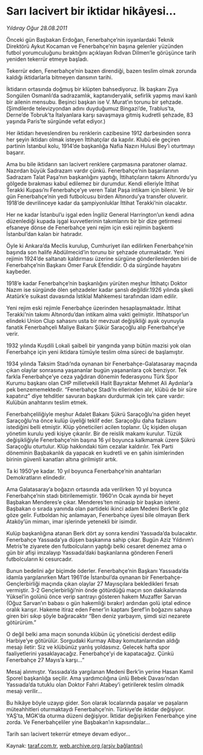 # Sarı lacivert bir iktidar hikâyesi…

*Yıldıray Oğur 28.08.2011*

<div class="yazi"><p>Önceki gün Başbakan Erdoğan, Fenerbahçe’nin isyanlardaki Teknik Direktörü Aykut Kocaman ve Fenerbahçe’nin başına gelenler yüzünden futbol yorumculuğunu bıraktığını açıklayan Rıdvan Dilmen’le görüşünce tarih yeniden tekerrür etmeye başladı.</p>
<p>Tekerrür eden, Fenerbahçe’nin bazen direndiği, bazen teslim olmak zorunda kaldığı iktidarlarla bitmeyen dansının tarihi.</p>
<p>İktidarın ortasında doğmuş bir klüpten bahsediyoruz. İlk başkanı Ziya Songülen Osmanlı’da sadrazamlık, kaptanıderyalık, sefirlik yapmış mavi kanlı bir ailenin mensubu. Beşinci başkan ise V. Murat’ın torunu bir şehzade. (Şimdilerde televizyondan adını duyduğumuz Bingazi’de, Trablus’ta, Derne’de Tobruk’ta İtalyanlara karşı savaşmaya gitmiş kudretli şehzade, 83 yaşında Paris’te sürgünde vefat ediyor.)</p>
<p>Her iktidarı heveslendiren bu renklerin cazibesine 1912 darbesinden sonra her şeyin iktidarı olmak isteyen İttihatçılar da kapılır. Klubü ele geçiren partinin İstanbul kolu, 1914’de başkanlığa Nafia Nazırı Hulusi Bey’i oturtmayı başarır.</p>
<p>Ama bu bile iktidarın sarı lacivert renklere çarpmasına paratoner olamaz. Nazırdan büyük Sadrazam vardır çünkü. Fenerbahçe’nin başarılarının Sadrazam Talat Paşa’nın başkanlığını yaptığı, İttihatçıların takımı Altınordu’yu gölgede bırakması kabul edilemez bir durumdur. Kendi elleriyle İttihat Terakki Kupası’nı Fenerbahçe’ye veren Talat Paşa intikam için bilenir. Ve bir gün Fenerbahçe’nin yedi futbolcusu birden Altınordu’ya transfer oluverir. 1918’de devrilinceye kadar da şampiyonluklar İttihat Terakki’nin olacaktır.</p>
<p>Her ne kadar İstanbul’u işgal eden İngiliz General Harrington’un kendi adına düzenlediği kupada işgal kuvvetlerinin takımlarını bir bir dize getirmesi efsaneye dönse de Fenerbahçe yeni rejim için eski rejimin başkenti İstanbul’dan kalan bir hatıradır.</p>
<p>Öyle ki Ankara’da Meclis kurulup, Cumhuriyet ilan edilirken Fenerbahçe’nin başında son halife Abdülmecid’in torunu bir şehzade oturmaktadır. Yeni rejimin 1924’de saltanatı kaldırması üzerine sürgüne gönderilenlerden biri de Fenerbahçe’nin Başkanı Ömer Faruk Efendidir. O da sürgünde hayatını kaybeder.</p>
<p>1918’e kadar Fenerbahçe’nin başkanlığını yürüten meşhur İttihatçı Doktor Nazım ise sürgünde ölen şehzadeler kadar şanslı değildir.1926 yılında şikeli Atatürk’e suikast davasında İstiklal Mahkemesi tarafından idam edilir.</p>
<p>Yeni rejim eski rejimle Fenerbahçe üzerinden hesaplaşmaktadır. İttihat Terakki’nin takımı Altınordu’dan intikam alma vakti gelmiştir. İttihatspor’un elindeki Union Clup sahasını usta bir mevzuat değişikliği ayak oyunuyla fanatik Fenerbahçeli Maliye Bakanı Şükür Saraçoğlu alıp Fenerbahçe’ye verir.</p>
<p>1932 yılında Kuşdili Lokali şaibeli bir yangında yanıp bütün mazisi yok olan Fenerbahçe için yeni iktidara tümüyle teslim olma süreci de başlamıştır.</p>
<p>1934 yılında Taksim Stadı’nda oynanan bir Fenerbahçe-Galatasaray maçında çıkan olaylar sonrasına yaşananlar bugün yaşananlara çok benziyor. Tek farkla Fenerbahçe’ye ceza yağdıran dönemin federasyonu Türk Spor Kurumu başkanı olan CHP milletvekili Halit Bayraktar Mehmet Ali Aydınlar’a pek benzememektedir. “Fenerbahçe Stadı’nı ellerinden alır, klübü de bir süre kapatırız” diye tehditler savuran başkanı durdurmak için tek çare vardır: Kulübün anahtarını teslim etmek.</p>
<p>Fenerbahçeliliğiyle meşhur Adalet Bakanı Şükrü Saraçoğlu’na giden heyet Saraçoğlu’na önce kulüp üyeliği teklif eder. Saraçoğlu daha fazlasını istediğini belli etmiştir. Klüp yöneticileri acilen toplanır. Üç kişiden oluşan yönetim kurulu yedi kişiye çıkarılır. Bir de reislik makamı kurulur. Tüzük değişikliğiyle Fenerbahçe’nin başına 16 yıl boyunca kalkmamak üzere Şükrü Saraçoğlu oturtulur. Klüp hakkındaki tüm cezalar kaldırılır. Tek Parti döneminin Başbakanlık da yapacak en kudretli ve en şahin isimlerinden birinin güvenli kanatları altına girilmiştir artık.</p>
<p>Ta ki 1950’ye kadar. 10 yıl boyunca Fenerbahçe’nin anahtarları Demokratların elindedir.</p>
<p>Ama Galatasaray’a boğazın ortasında ada verilirken 10 yıl boyunca Fenerbahçe’nin stadı bitirilememiştir. 1960’ın Ocak ayında bir heyet Başbakan Menderes’e çıkar. Menderes’ten münasip bir başkan istenir. Başbakan o sırada yanında olan partideki ikinci adam Medeni Berk’le göz göze gelir. Futboldan hiç anlamayan, Fenerbahçe üyesi bile olmayan Berk Ataköy’ün mimarı, imar işlerinde yetenekli bir isimdir.</p>
<p>Kulüp başkanlığına atanan Berk dört ay sonra kendini Yassıada’da bulacaktır. Fenerbahçe Yassıada’ya düşen başkanına sahip çıkar. Bugün Aziz Yıldırım’ı Metris’te ziyarete den futbolcuların yaptığı belki cesaret denemez ama o gün bir afişi imzalayıp Yassıada’daki başkanlarına gönderen Fenerli futbolcuların ki cesurcadır.</p>
<p>Bunun bedelini ağır biçimde öderler. Fenerbahçe’nin Başkanı Yassıada’da idamla yargılanırken Mart 1961’de İstanbul’da oynanan bir Fenerbahçe-Gençlerbirliği maçında çıkan olaylar 27 Mayısçılara bekledikleri fırsatı vermiştir. 3-2 Gençlerbirliği’nin önde götürdüğü maçın son dakikalarında Yüksel’in golünü önce verip santrayı gösteren hakem Muzaffer Sarvan (Oğuz Sarvan’ın babası o gün hakemliği bırakır) ardından golü iptal edince oralık karışır. Hakeme itiraz eden Fener’in kaptanı Şeref’in boğazını sahaya giren biri sıkıp şöyle bağıracaktır “Ben deniz yarbayım, şimdi sizi nezarete götürürüm.”</p>
<p>O değil belki ama maçın sonunda klübün üç yöneticisi derdest edilip Harbiye’ye götürülür. Sorgudaki Kurmay Albay komutanlarından aldığı mesajı iletir: Siz ve klübünüz yanlış yoldasınız. Gelecek hafta spor faaliyetlerini yasaklayacağız. Fenerbahçe’yi de kapatacağız. Çünkü Fenerbahçe 27 Mayıs’a karşı…”</p>
<p>Mesaj alınmıştır. Yassıada’da yargılanan Medeni Berk’in yerine Hasan Kamil Sporel başkanlığa seçilir. Ama yardımcılığına ünlü Bebek Davası’ndan Yassıada’da tutuklu olan Doktor Fahri Atabey’i getirilerek teslim olmadık mesajı verilir…</p>
<p>Bu hikâye böyle uzayıp gider. Son olarak localarında paşalar ve paşaların müteahhitleri oturmaktaydı Fenerbahçe’nin. Türkiye’de iktidar değişiyor. YAŞ’ta, MGK’da oturma düzeni değişiyor. İktidar değişirken Fenerbahçe yine zorda. Ve Fenerbahçeliler yine Başbakan’ın kapısındalar…</p>
<p>Tarih sarı lacivert tekerrür etmeye devam ediyor…</p>
</div>

Kaynak: [taraf.com.tr](http://www.taraf.com.tr/yildiray-ogur/makale-sari-lacivert-bir-iktidar-hikayesi.htm), [web.archive.org (arşiv bağlantısı)](http://web.archive.org/web/20130709180658/http://www.taraf.com.tr/yildiray-ogur/makale-sari-lacivert-bir-iktidar-hikayesi.htm)
